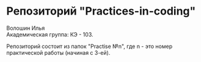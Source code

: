 # Репозиторий "Practices-in-coding"

Волошин Илья<br/>
Академическая группа: КЭ - 103.<br/>

Репозиторий состоит из папок "Practise №n", где n - это номер практической работы (начиная с 3-ей).<br/>
